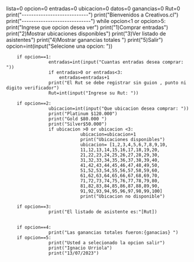lista=0
opcion=0
entradas=0
ubicacion=0
datos=0
ganancias=0
Rut=0
print("----------------------------")
print("Bienvenidos a Creativos.cl")
print("-----------------------------")
while opcion<1 or opcion>5:
        print("Ingrese que opcion desea ver")
        print("1)Comprar entradas")
        print("2)Mostrar ubicaciones disponibles")
        print("3)Ver listado de asistentes")
        print("4)Mostrar ganancias totales ")
        print("5)Salir")
        opcion=int(input("Selecione una opcion: "))
        
        if opcion==1:
                    entradas=int(input("Cuantas entradas desea comprar: "))
                    if entradas>0 or entradas<3:
                        entradas=entradas+1
                    print("El Rut se debe registrar sin guion , punto ni digito verificador")
                    Rut=int(input("Ingrese su Rut: "))
                    
        if opcion==2:
                    ubicacion=int(input("Que ubicacion desea comprar: "))
                    print("Platinum $120.000")
                    print("Gold $80.000 ")
                    print("Silver$50.000")
                    if ubicacion >0 or ubicacion <3:
                                ubicacion=ubicacion+1
                                print("Ubicaciones disponibles")
                                ubicacion= [1,2,3,4,5,6,7,8,9,10,
                                11,12,13,14,15,16,17,18,19,20,
                                21,22,23,24,25,26,27,28,29,30,
                                31,32,33,34,35,36,37,38,39,40,
                                41,42,43,44,45,46,47,48,49,50,
                                51,52,53,54,55,56,57,58,59,60,
                                61,62,63,64,65,66,67,68,69,70,
                                71,72,73,74,75,76,77,78,79,80,
                                81,82,83,84,85,86,87,88,89,90,
                                91,92,93,94,95,96,97,98,99,100]
                                print("Ubicacion no disponible")

        if opcion==3:
                    print("El listado de asistente es:"[Rut])
                    
            
        if opcion==4:
                    print("Las ganancias totales fueron:{ganacias} ")
        if opcion==5:
                    print("Usted a selecionado la opcion salir")
                    print("Ignacio Urriola")
                    print("13/07/2023")
